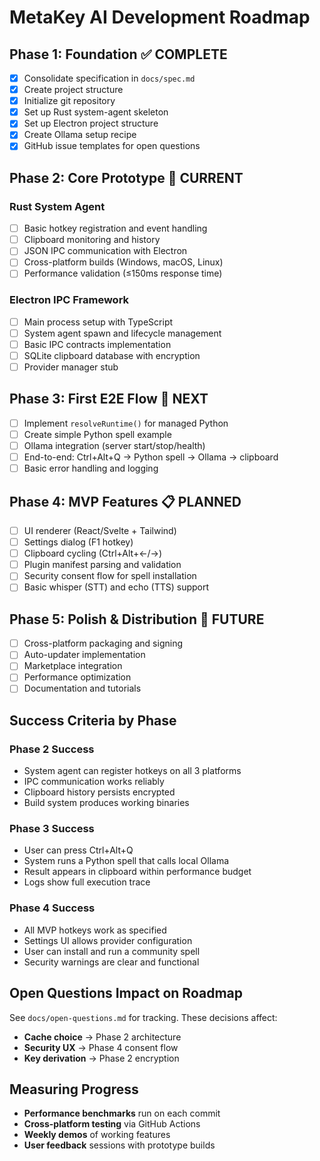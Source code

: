 # MetaKey AI Development Roadmap

## Phase 1: Foundation ✅ COMPLETE
- [x] Consolidate specification in `docs/spec.md`
- [x] Create project structure 
- [x] Initialize git repository
- [x] Set up Rust system-agent skeleton
- [x] Set up Electron project structure
- [x] Create Ollama setup recipe
- [x] GitHub issue templates for open questions

## Phase 2: Core Prototype 🚧 CURRENT
### Rust System Agent
- [ ] Basic hotkey registration and event handling
- [ ] Clipboard monitoring and history
- [ ] JSON IPC communication with Electron
- [ ] Cross-platform builds (Windows, macOS, Linux)
- [ ] Performance validation (≤150ms response time)

### Electron IPC Framework
- [ ] Main process setup with TypeScript
- [ ] System agent spawn and lifecycle management
- [ ] Basic IPC contracts implementation
- [ ] SQLite clipboard database with encryption
- [ ] Provider manager stub

## Phase 3: First E2E Flow 🔮 NEXT
- [ ] Implement `resolveRuntime()` for managed Python
- [ ] Create simple Python spell example
- [ ] Ollama integration (server start/stop/health)
- [ ] End-to-end: Ctrl+Alt+Q → Python spell → Ollama → clipboard
- [ ] Basic error handling and logging

## Phase 4: MVP Features 📋 PLANNED
- [ ] UI renderer (React/Svelte + Tailwind)
- [ ] Settings dialog (F1 hotkey)
- [ ] Clipboard cycling (Ctrl+Alt+←/→)
- [ ] Plugin manifest parsing and validation
- [ ] Security consent flow for spell installation
- [ ] Basic whisper (STT) and echo (TTS) support

## Phase 5: Polish & Distribution 🚀 FUTURE
- [ ] Cross-platform packaging and signing
- [ ] Auto-updater implementation
- [ ] Marketplace integration
- [ ] Performance optimization
- [ ] Documentation and tutorials

## Success Criteria by Phase

### Phase 2 Success
- System agent can register hotkeys on all 3 platforms
- IPC communication works reliably
- Clipboard history persists encrypted
- Build system produces working binaries

### Phase 3 Success  
- User can press Ctrl+Alt+Q
- System runs a Python spell that calls local Ollama
- Result appears in clipboard within performance budget
- Logs show full execution trace

### Phase 4 Success
- All MVP hotkeys work as specified
- Settings UI allows provider configuration
- User can install and run a community spell
- Security warnings are clear and functional

## Open Questions Impact on Roadmap

See `docs/open-questions.md` for tracking. These decisions affect:
- **Cache choice** → Phase 2 architecture
- **Security UX** → Phase 4 consent flow  
- **Key derivation** → Phase 2 encryption

## Measuring Progress

- **Performance benchmarks** run on each commit
- **Cross-platform testing** via GitHub Actions
- **Weekly demos** of working features
- **User feedback** sessions with prototype builds 